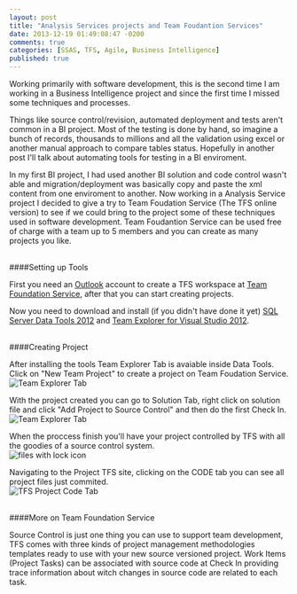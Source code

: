 ```yaml
---
layout: post
title: "Analysis Services projects and Team Foudantion Services"
date: 2013-12-19 01:49:08:47 -0200
comments: true
categories: [SSAS, TFS, Agile, Business Intelligence]
published: true
---
```


Working primarily with software development, this is the second time I am working in a Business Intelligence project and since the first time I missed some techniques and processes.

Things like source control/revision, automated deployment and tests aren't common in a BI project. Most of the testing is done by hand, so imagine a bunch of records, thousands to millions and all the validation using excel or another manual approach to compare tables status. Hopefully in another post I'll talk about automating tools for testing in a BI enviroment.

In my first BI project, I had used another BI solution and code control wasn't able and migration/deployment was basically copy and paste the xml content from one enviroment to another. Now working in a Analysis Service project I decided to give a try to Team Foudation Service (The TFS online version) to see if we could bring to the project some of these techniques used in software development. Team Foudantion Service can be used free of charge with a team up to 5 members and you can create as many projects you like.

</br>
####Setting up Tools

First you need an [Outlook](http://www.outlook.com) account to create a TFS workspace at [Team Foundation Service](http://www.visualstudio.com/products/visual-studio-online-overview-vs), after that you can start creating projects. 

Now you need to download and install (if you didn't have done it yet) [SQL Server Data Tools 2012](http://www.microsoft.com/en-us/download/details.aspx?id=36843) and [Team Explorer for Visual Studio 2012](http://www.microsoft.com/en-us/download/details.aspx?id=30656).

</br>
####Creating Project

After installing the tools Team Explorer Tab is avaiable inside Data Tools. Click on "New Team Project" to create a project on Team Foudation Service.
</br>
![Team Explorer Tab]({{site.url}}/assets/images_posts/analysis-services-projects-and-team-foudantion-services/VSTeamExplorerTab.PNG)

With the project created you can go to Solution Tab, right click on solution file and click "Add Project to Source Control" and then do the first Check In. 
</br>
![Team Explorer Tab]({{site.url}}/assets/images_posts/analysis-services-projects-and-team-foudantion-services/AddingSolution2SourceControl.png)

When the proccess finish you'll have your project controlled by TFS with all the goodies of a source control system.
</br>
![files with lock icon]({{site.url}}/assets/images_posts/analysis-services-projects-and-team-foudantion-services/SolutionAdded2SourceControl.png.png)

Navigating to the Project TFS site, clicking on the CODE tab you can see all project files just commited.
</br>
![TFS Project Code Tab]({{site.url}}/assets/images_posts/analysis-services-projects-and-team-foudantion-services/TFSCodeScreen.png)


</br>
####More on Team Foundation Service

Source Control is just one thing you can use to support team development, TFS comes with three kinds of project management methodologies templates ready to use with your new source versioned project. Work Items (Project Tasks) can be associated with source code at Check In providing trace information about witch changes in source code are related to each task.